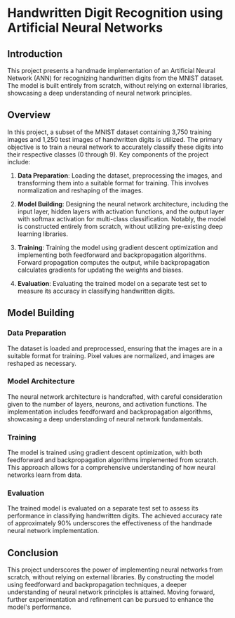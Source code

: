 # Handwritten Digit Recognition using Artificial Neural Networks

## Introduction

This project presents a handmade implementation of an Artificial Neural Network (ANN) for recognizing handwritten digits from the MNIST dataset. The model is built entirely from scratch, without relying on external libraries, showcasing a deep understanding of neural network principles.

## Overview

In this project, a subset of the MNIST dataset containing 3,750 training images and 1,250 test images of handwritten digits is utilized. The primary objective is to train a neural network to accurately classify these digits into their respective classes (0 through 9). Key components of the project include:

1. **Data Preparation**: Loading the dataset, preprocessing the images, and transforming them into a suitable format for training. This involves normalization and reshaping of the images.

2. **Model Building**: Designing the neural network architecture, including the input layer, hidden layers with activation functions, and the output layer with softmax activation for multi-class classification. Notably, the model is constructed entirely from scratch, without utilizing pre-existing deep learning libraries.

3. **Training**: Training the model using gradient descent optimization and implementing both feedforward and backpropagation algorithms. Forward propagation computes the output, while backpropagation calculates gradients for updating the weights and biases.

4. **Evaluation**: Evaluating the trained model on a separate test set to measure its accuracy in classifying handwritten digits.

## Model Building

### Data Preparation

The dataset is loaded and preprocessed, ensuring that the images are in a suitable format for training. Pixel values are normalized, and images are reshaped as necessary.

### Model Architecture

The neural network architecture is handcrafted, with careful consideration given to the number of layers, neurons, and activation functions. The implementation includes feedforward and backpropagation algorithms, showcasing a deep understanding of neural network fundamentals.

### Training

The model is trained using gradient descent optimization, with both feedforward and backpropagation algorithms implemented from scratch. This approach allows for a comprehensive understanding of how neural networks learn from data.

### Evaluation

The trained model is evaluated on a separate test set to assess its performance in classifying handwritten digits. The achieved accuracy rate of approximately 90% underscores the effectiveness of the handmade neural network implementation.

## Conclusion

This project underscores the power of implementing neural networks from scratch, without relying on external libraries. By constructing the model using feedforward and backpropagation techniques, a deeper understanding of neural network principles is attained. Moving forward, further experimentation and refinement can be pursued to enhance the model's performance.

